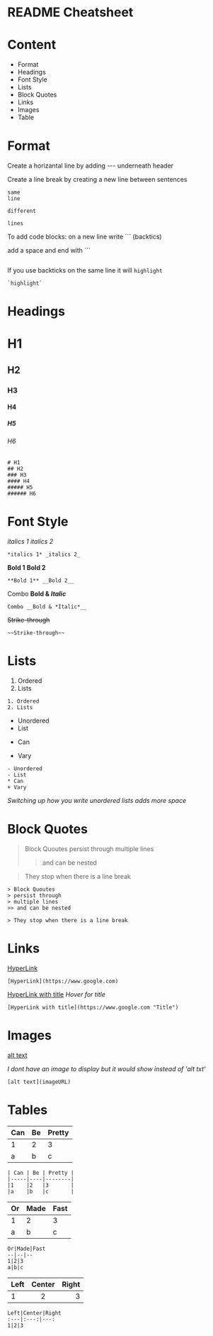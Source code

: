 # README Cheatsheet

# Content
- Format
- Headings
- Font Style
- Lists
- Block Quotes
- Links
- Images
- Table

# Format
Create a horizantal line by adding --- underneath header

Create a line break by creating a new line between sentences
```
same
line
```
```
different

lines
```
To add code blocks: on a new line write ``` (backtics)

add a space and end with ```
```
```
If you use backticks on the same line it will `highlight`
```
`highlight`
```


# Headings
# H1
## H2
### H3
#### H4
##### H5
###### H6
```
# H1
## H2
### H3
#### H4
##### H5
###### H6
```



# Font Style
*italics 1* _italics 2_
``` 
*italics 1* _italics 2_
```
**Bold 1** __Bold 2__
```
**Bold 1** __Bold 2__
```
Combo __Bold & *Italic*__
```
Combo __Bold & *Italic*__
```
~~Strike-through~~
```
~~Strike-through~~
```

# Lists
1. Ordered
2. Lists
```
1. Ordered
2. Lists
```
- Unordered
- List
* Can
+ Vary

```
- Unordered
- List
* Can
+ Vary
```
*Switching up how you write unordered lists adds more space*

# Block Quotes
> Block Quoutes
> persist through 
> multiple lines
>> and can be nested

> They stop when there is a line break
```
> Block Quoutes
> persist through 
> multiple lines
>> and can be nested

> They stop when there is a line break
```
# Links
[HyperLink](https://www.google.com)
```
[HyperLink](https://www.google.com)
```
[HyperLink with title](https://www.google.com "Title")
*Hover for title*
```
[HyperLink with title](https://www.google.com "Title")
```

# Images
[alt text](https://upload.wikimedia.org/wikipedia/commons/thumb/e/e0/SNice.svg/220px-SNice.svg.png)

*I dont have an image to display but it would show instead of 'alt txt'*
```
[alt text](imageURL)
```

# Tables

| Can | Be | Pretty |
|-----|----|--------|
|1    |2   |3       |
|a    |b   |c       |

```
| Can | Be | Pretty |
|-----|----|--------|
|1    |2   |3       |
|a    |b   |c       |
```
Or|Made|Fast
--|--|--
1|2|3
a|b|c
```
Or|Made|Fast
--|--|--
1|2|3
a|b|c
```

Left|Center|Right
:---|:---:|---:
1|2|3
```
Left|Center|Right
:---|:---:|---:
1|2|3
```
